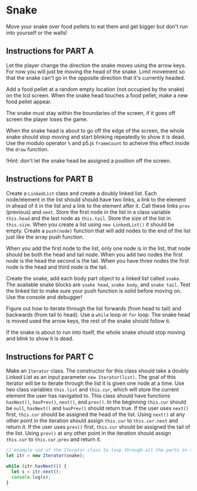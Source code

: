 # Snake

Move your snake over food pellets to eat them and get bigger but don't run into yourself or the walls!

## Instructions for PART A

Let the player change the direction the snake moves using the arrow keys. For now you will just be moving the head of the snake. Limit movement so that the snake can't go in the opposite direction that it's currently headed.

Add a food pellet at a random empty location (not occupied by the snake) on the lcd screen. When the snake head touches a food pellet, make a new food pellet appear.

The snake must stay within the boundaries of the screen, if it goes off screen the player loses the game.

When the snake head is about to go off the edge of the screen, the whole snake should stop moving and start blinking repeatedly to show it is dead. Use the modulo operator `%` and p5.js `frameCount` to acheive this effect inside the `draw` function.

!Hint: don't let the snake head be assigned a position off the screen.

## Instructions for PART B

Create a `LinkedList` class and create a doubly linked list. Each node/element in the list should should have two links, a link to the element in ahead of it in the list and a link to the element after it. Call these links `prev` (previous) and `next`. Store the first node in the list in a class variable `this.head` and the last node as `this.tail`. Store the size of the list in `this.size`. When you create a list using `new LinkedList()` it should be empty. Create a `push(node)` function that will add nodes to the end of the list just like the array push function.

When you add the first node to the list, only one node is in the list, that node should be both the head and tail node. When you add two nodes the first node is the head the second is the tail. When you have three nodes the first node is the head and third node is the tail.

Create the snake, add each body part object to a linked list called `snake`. The available snake blocks are `snake head`, `snake body`, and `snake tail`. Test the linked list to make sure your push function is solid before moving on. Use the console and debugger!

Figure out how to iterate through the list forwards (from head to tail) and backwards (from tail to head). Use a `while` loop or `for` loop. The snake head is moved used the arrow keys, the rest of the snake should follow it.

If the snake is about to run into itself, the whole snake should stop moving and blink to show it is dead.

## Instructions for PART C

Make an `Iterator` class. The constructor for this class should take a doubly Linked List as an input parameter `new Iterator(list)`. The goal of this iterator will be to iterate through the list it is given one node at a time. Use two class variables `this.list` and `this.cur`, which will store the current element the user has navigated to. This class should have functions `hasNext()`, `hasPrev()`, `next()`, and `prev()`. In the beginning `this.cur` should be `null`, `hasNext()` and `hasPrev()` should return true. If the user uses `next()` first, `this.cur` should be assigned the head of the list. Using `next()` at any other point in the iteration should assign `this.cur` to `this.cur.next` and return it. If the user uses `prev()` first, `this.cur` should be assigned the tail of the list. Using `prev()` at any other point in the iteration should assign `this.cur` to `this.cur.prev` and return it.

```js
// example use of the Iterator class to loop through all the parts in the snake
let itr = new Iterator(snake);

while (itr.hasNext()) {
  let s = itr.next();
  console.log(s);
}
```
